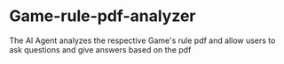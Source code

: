 # Game-rule-pdf-analyzer
The AI Agent analyzes the respective Game's rule pdf and allow users to ask questions and give answers based on the pdf
